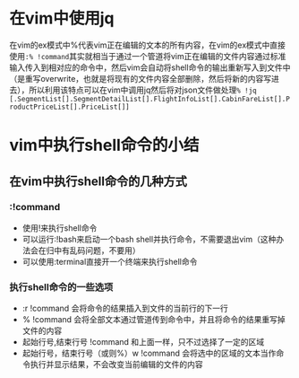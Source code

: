 # 在vim中使用jq
在vim的ex模式中%代表vim正在编辑的文本的所有内容，在vim的ex模式中直接使用`:% !command`其实就相当于通过一个管道将vim正在编辑的文件内容通过标准输入传入到相对应的命令中，然后vim会自动将shell命令的输出重新写入到文件中（是重写overwrite，也就是将现有的文件内容全部删除，然后将新的内容写进去），所以利用该特点可以在vim中调用jq然后将对json文件做处理`% !jq [.SegmentList[].SegmentDetailList[].FlightInfoList[].CabinFareList[].ProductPriceList[].PriceList[]]`

# vim中执行shell命令的小结

## 在vim中执行shell命令的几种方式

### :!command
* 使用!来执行shell命令
* 可以运行:!bash来启动一个bash shell并执行命令，不需要退出vim（这种办法会在归中有乱码问题，不要用）
* 可以使用:terminal直接开一个终端来执行shell命令
### 执行shell命令的一些选项
* :r !command 会将命令的结果插入到文件的当前行的下一行
* % !command 会将全部文本通过管道传到命令中，并且将命令的结果重写掉文件的内容
* 起始行号,结束行号 !command 和上面一样，只不过选择了一定的区域
* 起始行号，结束行号（或则%）w !command 会将选中的区域的文本当作命令执行并显示结果，不会改变当前编辑的文件的内容
